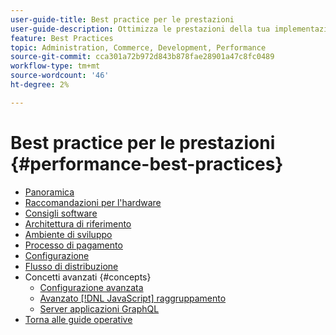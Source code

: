 ```yaml
---
user-guide-title: Best practice per le prestazioni
user-guide-description: Ottimizza le prestazioni della tua implementazione di produzione Adobe Commerce utilizzando questi consigli.
feature: Best Practices
topic: Administration, Commerce, Development, Performance
source-git-commit: cca301a72b972d843b878fae28901a47c8fc0489
workflow-type: tm+mt
source-wordcount: '46'
ht-degree: 2%

---
```



# Best practice per le prestazioni {#performance-best-practices}

- [Panoramica](overview.md)
- [Raccomandazioni per l&#39;hardware](hardware.md)
- [Consigli software](software.md)
- [Architettura di riferimento](reference-architecture.md)
- [Ambiente di sviluppo](development-environment.md)
- [Processo di pagamento](high-throughput-order-processing.md)
- [Configurazione](configuration.md)
- [Flusso di distribuzione](deployment-flow.md)
- Concetti avanzati {#concepts}
   - [Configurazione avanzata](advanced-setup.md)
   - [Avanzato [!DNL JavaScript] raggruppamento](advanced-js-bundling.md)
   - [Server applicazioni GraphQL](application-server.md)
- [Torna alle guide operative](https://experienceleague.adobe.com/docs/commerce-operations/operational-guides/home.html?lang=it)
